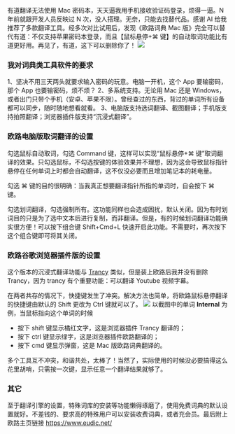 有道翻译无法使用 Mac 密码本，天天逼我用手机接收验证码登录，烦得一逼。N 年前就跟开发人员反映过 N 次，没人搭理。无奈，只能去找替代品。感谢 AI 给我推荐了多款翻译工具。经多次对比试用后，发现《欧路词典 Mac 版》完全可以替代有道：不仅支持苹果密码本登录，而且【鼠标悬停+⌘ 键】的自动取词功能比有道更好用。再见了，有道，这下可以删除你了！
![](欧路词典%20eudic.net.png)
### 我对词典类工具软件的要求

1、坚决不用三天两头就要求输入密码的玩意。电脑一开机，这个 App 要输密码，那个 App 也要输密码，烦不烦？
2、多系统支持。无论用 Mac 还是 Windows，或者出门只带个手机（安卓、苹果不限）。曾经查过的东西，背过的单词所有设备都可以同步，随时随地想看就看。
3、电脑版支持选词翻译、截图翻译；手机版支持拍照翻译；浏览器插件版支持“沉浸式翻译”。

### 欧路电脑版取词翻译的设置

勾选鼠标自动取词，勾选 Command 键，这样可以实现“鼠标悬停+⌘ 键”取词翻译的效果。只勾选鼠标，不勾选按键的体验效果并不理想，因为这会导致鼠标指针悬停在任何单词上时都会自动翻译，这不仅没必要而且增加笔记本的耗电量。

勾选 ⌘ 键的目的很明确：当我真正想要翻译指针所指的单词时，自会按下 ⌘ 键。

勾选划词翻译，勾选强制所有。这功能同样也会造成困扰，默认关闭。因为有时划词目的只是为了选中文本后进行复制，而非翻译。但是，有的时候划词翻译功能确实很方便！可以按下组合键 Shift+Cmd+L 快速开启此功能。不需要时，再次按下这个组合键即可将其关闭。

### 欧路谷歌浏览器插件版的设置

这个版本的沉浸式翻译功能与 [Trancy](https://www.trancy.org/zh-cn/user-guide?) 类似，但是装上欧路后我并没有删除 Trancy，因为 trancy 有个重要功能：可以翻译 Youtube 视频字幕。

在两者共存的情况下，快捷键发生了冲突。解决方法也简单，将欧路鼠标悬停翻译的快捷键由默认的 Shift 更改为 Ctrl 键就可以了。
![](解决词典快键冲突.png)
以截图中的单词 **Internal** 为例，当鼠标指向这个单词的时候

- 按下 shift 键显示橘红文字，这是浏览器插件 Trancy 翻译的；
- 按下 ctrl 键显示绿字，这是浏览器插件欧路翻译的；
- 按下 cmd 键显示弹窗，这是 Mac 版欧路词典翻译的。

多个工具互不冲突，和谐共处，太棒了！当然了，实际使用的时候没必要搞得这么花里胡哨，只需按一次键，显示任意一个翻译结果就够了。

### 其它

至于翻译引擎的设置，特殊词库的安装等功能懒得琢磨了，使用免费词典的默认设置就好。不差钱的、要求高的特殊用户可以安装收费词典，或者充会员。最后附上欧路主页链接 https://www.eudic.net/
